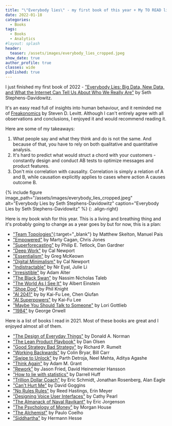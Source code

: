```yaml
---
title: "\"Everybody lies\" - my first book of this year + My TO READ list for 2022"
date: 2022-01-18
categories:
  - Books
tags:
  - Books
  - Analytics
#layout: splash
header:
  teaser: /assets/images/everybody_lies_cropped.jpeg
show_date: true
author_profile: true
classes: wide
published: true
---
```


I just finished my first book of 2022 - ["Everybody Lies: Big Data, New Data, and What the Internet Can Tell Us About Who We Really Are"](https://amzn.to/3EasBeK) by Seth Stephens-Davidowitz. 

It's an easy read full of insights into human behaviour, and it reminded me of [Freakonomics](https://amzn.to/3LuM64D) by Steven D. Levitt. Although I can't entirely agree with all observations and conclusions, I enjoyed it and would recommend reading it. 

Here are some of my takeaways:

1. What people say and what they think and do is not the same. And because of that, you have to rely on both qualitative and quantitative analysis. 
2. It's hard to predict what would struct a chord with your customers - constantly design and conduct AB tests to optimize messages and product features. 
3. Don't mix correlation with causality. Correlation is simply a relation of A and B, while causation explicitly applies to cases where action A causes outcome B. 

{% include figure image_path="/assets/images/everybody_lies_cropped.jpeg" alt="Everybody Lies by Seth Stephens-Davidowitz" caption="Everybody Lies by Seth Stephens-Davidowitz" %}
{: .align-right}



Here is my book wish for this year. This is a living and breathing thing and it's probably going to change as a year goes by but for now, this is a plan:

- ["Team Topologies"](https://amzn.to/3L9h6Xr){:target="_blank"} by Matthew Skelton, Manuel Pais 
- ["Empowered"](https://amzn.to/3K7H5NW) by Marty Cagan, Chris Jones
- ["Superforecasting"](https://amzn.to/3LER7aA) by Philip E. Tetlock, Dan Gardner 
- ["Deep Work"](https://amzn.to/3L60csS) by Cal Newport
- ["Essentialism"](https://amzn.to/3OzwBKH) by Greg McKeown
- ["Digital Minimalism"](https://amzn.to/36ITB8U) by Cal Newport
- ["Indistractable"](https://amzn.to/3k5Qafr) by Nir Eyal, Julie Li
- ["Irresistible"](https://amzn.to/39cVyLI) by Adam Alter
- ["The Black Swan"](https://amzn.to/3Oxzift) by Nassim Nicholas Taleb 
- ["The World As I See It"](https://amzn.to/3kpKqNY) by Albert Einstein
- ["Shoe Dog"](https://amzn.to/3K9VdpJ) by Phil Knight
- ["AI 2041"](https://amzn.to/3KaILpV) by by Kai-Fu Lee, Chen Qiufan
- ["AI Superpowers"](https://amzn.to/3EGeaiO) by Kai-Fu Lee
- ["Maybe You Should Talk to Someone"](https://amzn.to/36IUKgI) by Lori Gottlieb
- ["1984"](https://amzn.to/3rVoRsr) by George Orwell


Here is a list of books I read in 2021. Most of these books are great and I enjoyed almost all of them. 

- ["The Design of Everyday Things"](https://amzn.to/3EUr9xD) by Donald A. Norman
- ["The Lean Product Playbook"](https://amzn.to/3K7dhAL) by Dan Olsen
- ["Good Strategy Bad Strategy"](https://amzn.to/3y4nnjR) by Richard P. Rumelt
- ["Working Backwards"](https://amzn.to/3KdYiFk) by Colin Bryar, Bill Carr
- ["Swipe to Unlock"](https://amzn.to/3uBNhJf) by Parth Detroja, Neel Mehta, Aditya Agashe
- ["Think Again"](https://amzn.to/3ENCsaM) by Adam M. Grant
- ["Rework"](https://amzn.to/3uzqHB7) by Jason Fried, David Heinemeier Hansson
- ["How to lie with statistics"](https://amzn.to/3EUs29r) by Darrell Huff
- ["Trillion Dollar Coach"](https://amzn.to/3vHjUVi) by Eric Schmidt, Jonathan Rosenberg, Alan Eagle
- ["Can't Hurt Me"](https://amzn.to/3xOCBt5) by David Goggins
- ["No Rules Rules"](https://amzn.to/3vAINSJ) by Reed Hastings, Erin Meyer
- ["Designing Voice User Interfaces"](https://amzn.to/38BmTqE) by Cathy Pearl
- ["The Almanack of Naval Ravikant"](https://amzn.to/3KsTTi9) by Eric Jorgenson
- ["The Psychology of Money"](https://amzn.to/3xXGoUL) by Morgan House
- ["The Alchemist"](https://amzn.to/3sm5wBh) by Paulo Coelho
- ["Siddhartha"](https://amzn.to/3knXSle) by Hermann Hesse

